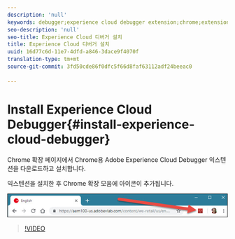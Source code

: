 ```yaml
---
description: 'null'
keywords: debugger;experience cloud debugger extension;chrome;extension;install
seo-description: 'null'
seo-title: Experience Cloud 디버거 설치
title: Experience Cloud 디버거 설치
uuid: 16d77c6d-11e7-4dfd-a846-3dace9f4070f
translation-type: tm+mt
source-git-commit: 3fd50cde86f0dfc5f66d8faf63112adf24beeac0

---
```



# Install Experience Cloud Debugger{#install-experience-cloud-debugger}

Chrome 확장 페이지에서 [](https://chrome.google.com/webstore/detail/adobe-experience-cloud-de/ocdmogmohccmeicdhlhhgepeaijenapj)Chrome용 Adobe Experience Cloud Debugger 익스텐션을 다운로드하고 설치합니다.

익스텐션을 설치한 후 Chrome 확장 모음에 아이콘이 추가됩니다.

![](assets/start-icon.jpg)

>[!VIDEO](https://video.tv.adobe.com/v/23114t2/?captions=kor)
